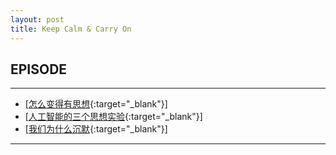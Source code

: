 ```yaml
---
layout: post
title: Keep Calm & Carry On
---
```

## EPISODE

***

- [[怎么变得有思想][add01]{:target="_blank"}]
- [[人工智能的三个思想实验][add02]{:target="_blank"}] 
- [[我们为什么沉默][add03]{:target="_blank"}] 

[add01]:http://about.uuspider.com/2019/06/02/thinking.html
[add02]:http://about.uuspider.com/2019/06/03/ai_experiments.html
[add03]:http://about.uuspider.com/2019/06/04/no_word.html

***
